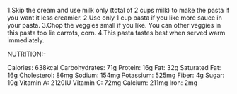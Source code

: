1.Skip the cream and use milk only (total of 2 cups milk) to make the pasta if you want it less creamier.
2.Use only 1 cup pasta if you like more sauce in your pasta.
3.Chop the veggies small if you like. You can other veggies in this pasta too lie carrots, corn.
4.This pasta tastes best when served warm immediately.


NUTRITION:-

Calories: 638kcal
Carbohydrates: 71g
Protein: 16g
Fat: 32g
Saturated Fat: 16g
Cholesterol: 86mg
Sodium: 154mg
Potassium: 525mg
Fiber: 4g
Sugar: 10g
Vitamin A: 2120IU
Vitamin C: 72mg
Calcium: 211mg
Iron: 2mg
